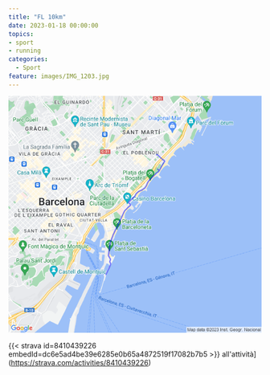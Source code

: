 ```yaml
---
title: "FL 10km"
date: 2023-01-18 00:00:00
topics:
- sport
- running
categories:
  - Sport
feature: images/IMG_1203.jpg
---
```


<!--more-->

![](images/20230118-activity-map.png)

{{< strava id=8410439226 embedId=dc6e5ad4be39e6285e0b65a4872519f17082b7b5 >}} all'attività](https://strava.com/activities/8410439226)
